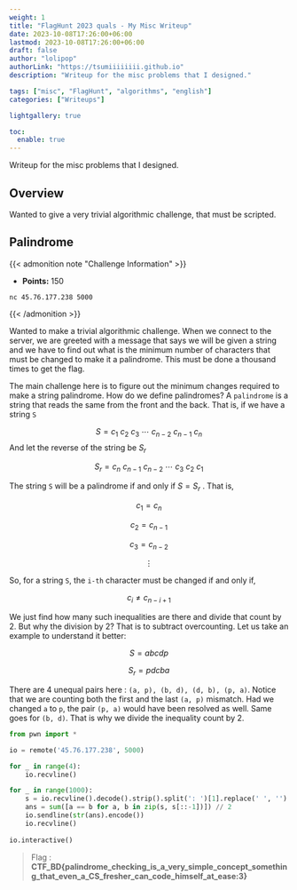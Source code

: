 ```yaml
---
weight: 1
title: "FlagHunt 2023 quals - My Misc Writeup"
date: 2023-10-08T17:26:00+06:00
lastmod: 2023-10-08T17:26:00+06:00
draft: false
author: "lolipop"
authorLink: "https://tsumiiiiiiii.github.io"
description: "Writeup for the misc problems that I designed."

tags: ["misc", "FlagHunt", "algorithms", "english"]
categories: ["Writeups"]

lightgallery: true

toc:
  enable: true
---
```


Writeup for the misc problems that I designed.

<!--more-->

## Overview

Wanted to give a very trivial algorithmic challenge, that must be scripted. 

## Palindrome

{{< admonition note "Challenge Information" >}}
* **Points:** 150

`nc 45.76.177.238 5000`

{{< /admonition >}}


Wanted to make a trivial algorithmic challenge. When we connect to the server, we are greeted with a message that says we will be given a string and we have to find out what is the minimum number of characters that must be changed to make it a palindrome. This must be done a thousand times to get the flag. 

The main challenge here is to figure out the minimum changes required to make a string palindrome. How do we define palindromes? A `palindrome` is a string that reads the same from the front and the back. That is, if we have a string `S`

$$S = c_1 \ c_2  \ c_3 \ \cdots \ c_{n - 2} \ c_{n - 1} \ c_{n} $$ And let the reverse of the string be $S_r$ 

$$S_r = c_{n} \ c_{n - 1}  \ c_{n - 2} \ \cdots \ c_{3} \ c_{2} \ c_{1}$$

The string `S` will be a palindrome if and only if $S = S_{r}$ . That is, 

$$ c_1 = c_{n}$$

$$c_2 = c_{n - 1}$$

$$c_3 = c_{n - 2}$$

$$ \vdots$$

So, for a string `S`, the `i-th` character must be changed if and only if,

$$c_i \neq c_{n - i + 1}$$

We just find how many such inequalities are there and divide that count by 2. But why the division by 2? That is to subtract overcounting. Let us take an example to understand it better:

$$S = abcdp$$

$$S_r = pdcba$$

There are 4 unequal pairs here : `(a, p), (b, d), (d, b), (p, a)`.
Notice that we are counting both the first and the last `(a, p)` mismatch. Had we changed `a` to `p`, the pair `(p, a)` would have been resolved as well. Same goes for `(b, d)`. That is why we divide the inequality count by 2. 

```python
from pwn import *

io = remote('45.76.177.238', 5000)

for _ in range(4):
    io.recvline()

for _ in range(1000):
    s = io.recvline().decode().strip().split(': ')[1].replace(' ', '')
    ans = sum([a == b for a, b in zip(s, s[::-1])]) // 2
    io.sendline(str(ans).encode())
    io.recvline()
    
io.interactive()
```

> Flag : **CTF_BD{palindrome_checking_is_a_very_simple_concept_something_that_even_a_CS_fresher_can_code_himself_at_ease:3}**

